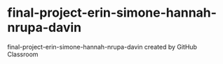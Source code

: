 # final-project-erin-simone-hannah-nrupa-davin
final-project-erin-simone-hannah-nrupa-davin created by GitHub Classroom
